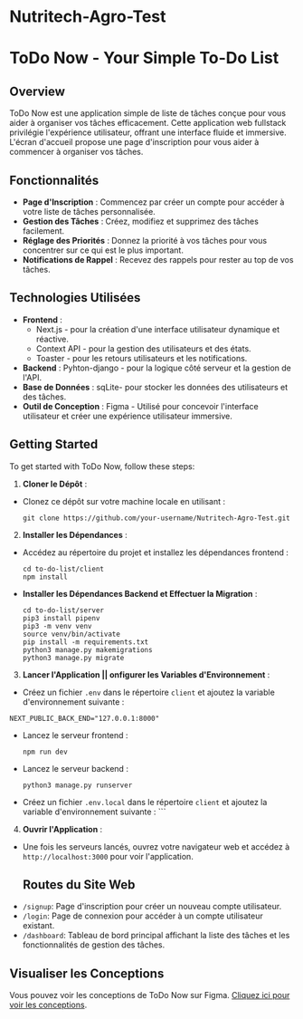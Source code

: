 # Nutritech-Agro-Test
#  ToDo Now - Your Simple To-Do List

## Overview
ToDo Now est une application simple de liste de tâches conçue pour vous aider à organiser vos tâches efficacement. Cette application web fullstack privilégie l'expérience utilisateur, offrant une interface fluide et immersive. L'écran d'accueil propose une page d'inscription pour vous aider à commencer à organiser vos tâches.

## Fonctionnalités
- **Page d'Inscription** : Commencez par créer un compte pour accéder à votre liste de tâches personnalisée.
- **Gestion des Tâches** : Créez, modifiez et supprimez des tâches facilement.
- **Réglage des Priorités** : Donnez la priorité à vos tâches pour vous concentrer sur ce qui est le plus important.
- **Notifications de Rappel** : Recevez des rappels pour rester au top de vos tâches.

## Technologies Utilisées
- **Frontend** :
  - Next.js - pour la création d'une interface utilisateur dynamique et réactive.
  - Context API - pour la gestion des utilisateurs et des états.
  - Toaster - pour les retours utilisateurs et les notifications.
- **Backend** : Pyhton-django - pour la logique côté serveur et la gestion de l'API.
- **Base de Données** : sqLite- pour stocker les données des utilisateurs et des tâches.
- **Outil de Conception** : Figma - Utilisé pour concevoir l'interface utilisateur et créer une expérience utilisateur immersive.

## Getting Started
To get started with ToDo Now, follow these steps:

1. **Cloner le Dépôt** :
- Clonez ce dépôt sur votre machine locale en utilisant :
  ```
  git clone https://github.com/your-username/Nutritech-Agro-Test.git
  ```

2. **Installer les Dépendances** :
- Accédez au répertoire du projet et installez les dépendances frontend :
  ```
  cd to-do-list/client
  npm install
  ```
- **Installer les Dépendances Backend et Effectuer la Migration** :
  ```
  cd to-do-list/server
  pip3 install pipenv
  pip3 -m venv venv
  source venv/bin/activate 
  pip install -m requirements.txt
  python3 manage.py makemigrations
  python3 manage.py migrate
  
  ```

3. **Lancer l'Application || onfigurer les Variables d'Environnement** :
  
-  Créez un fichier `.env` dans le répertoire `client` et ajoutez la variable d'environnement suivante :  
  ```
  NEXT_PUBLIC_BACK_END="127.0.0.1:8000"
  ```

- Lancez le serveur frontend :
  ```
  npm run dev
  ```
- Lancez le serveur backend :
  ```
  python3 manage.py runserver
- Créez un fichier `.env.local` dans le répertoire `client` et ajoutez la variable d'environnement suivante :  ```

4.  **Ouvrir l'Application** :
- Une fois les serveurs lancés, ouvrez votre navigateur web et accédez à `http://localhost:3000` pour voir l'application.
  ## Routes du Site Web
- `/signup`: Page d'inscription pour créer un nouveau compte utilisateur.
- `/login`: Page de connexion pour accéder à un compte utilisateur existant.
- `/dashboard`: Tableau de bord principal affichant la liste des tâches et les fonctionnalités de gestion des tâches.


## Visualiser les Conceptions
Vous pouvez voir les conceptions de ToDo Now sur Figma. [Cliquez ici pour voir les conceptions](https://www.figma.com/design/I0qR377erNNxojA8bZvhXS/TO-DO-LIST?node-id=8-60&t=idxUstDtzz2JMruX-1).

